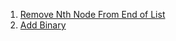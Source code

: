1. [Remove Nth Node From End of List](https://leetcode.com/problems/remove-nth-node-from-end-of-list/)
2. [Add Binary](https://leetcode.com/problems/add-binary/)
